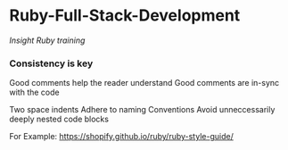 # Ruby-Full-Stack-Development
*Insight Ruby training*


### Consistency is key

Good comments help the reader understand
Good comments are in-sync with the code

Two space indents
Adhere to naming Conventions
Avoid unneccessarily deeply nested code blocks

For Example:
https://shopify.github.io/ruby/ruby-style-guide/
